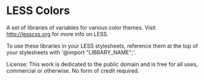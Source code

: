LESS Colors
==========

A set of libraries of variables for various color themes. Visit http://lesscss.org for more info on LESS.

To use these libraries in your LESS stylesheets, reference them at the top of your stylesheets with
'@import "LIBRARY_NAME";'.

License: This work is dedicated to the public domain and is free for all uses, commercial or otherwise. No form of credit required.
